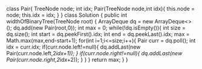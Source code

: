 class Pair{
    TreeNode node;
    int idx;
    Pair(TreeNode node,int idx){
        this.node = node;
        this.idx = idx;
    }
 }
class Solution {
    public int widthOfBinaryTree(TreeNode root) {
        ArrayDeque<Pair> dq = new ArrayDeque<>();
        dq.add(new Pair(root,0));
        int max = 0;
        while(!dq.isEmpty()){
            int size = dq.size();
            int start = dq.peekFirst().idx;
            int end = dq.peekLast().idx;
            max = Math.max(max,end-start+1);
            for(int i=1;i<=size;i++){
                Pair curr = dq.poll();
                int idx = curr.idx;
                if(curr.node.left!=null){
                    dq.addLast(new Pair(curr.node.left,2*idx+1));
                }
                if(curr.node.right!=null){
                    dq.addLast(new Pair(curr.node.right,2*idx+2));
                }
            }
        }
        return max;
    }
}
